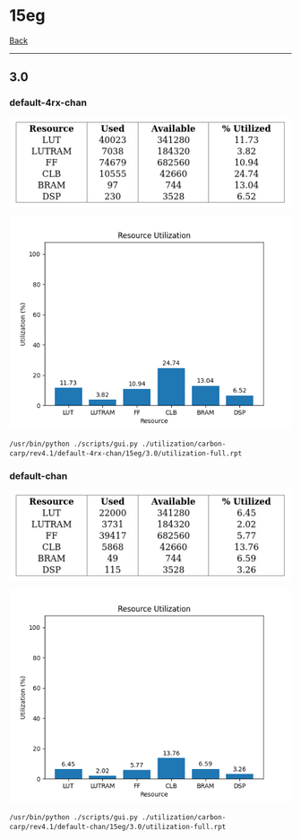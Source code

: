 # 15eg

[Back](<../rev4.1.md>)

---

## 3.0
### default-4rx-chan

<p align="center">
	<img src="../../../../images/carbon-carp/rev4.1/default-4rx-chan/15eg/3.0/table.jpg" />
</p>

<p align="center">
	<img src="../../../../images/carbon-carp/rev4.1/default-4rx-chan/15eg/3.0/graph.png" />
</p>

`/usr/bin/python ./scripts/gui.py ./utilization/carbon-carp/rev4.1/default-4rx-chan/15eg/3.0/utilization-full.rpt`

### default-chan

<p align="center">
	<img src="../../../../images/carbon-carp/rev4.1/default-chan/15eg/3.0/table.jpg" />
</p>

<p align="center">
	<img src="../../../../images/carbon-carp/rev4.1/default-chan/15eg/3.0/graph.png" />
</p>

`/usr/bin/python ./scripts/gui.py ./utilization/carbon-carp/rev4.1/default-chan/15eg/3.0/utilization-full.rpt`

